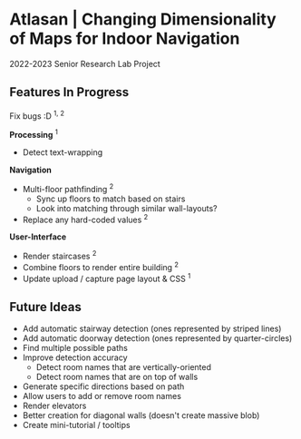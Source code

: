 # Atlasan | Changing Dimensionality of Maps for Indoor Navigation

2022-2023 Senior Research Lab Project

## Features In Progress

Fix bugs :D <sup>1, 2</sup>

**Processing** <sup>1</sup>
* Detect text-wrapping

**Navigation**
* Multi-floor pathfinding <sup>2</sup>
    * Sync up floors to match based on stairs
    * Look into matching through similar wall-layouts?
* Replace any hard-coded values <sup>2</sup>

**User-Interface**
* Render staircases <sup>2</sup>
* Combine floors to render entire building <sup>2</sup>
* Update upload / capture page layout & CSS <sup>1</sup>

## Future Ideas
* Add automatic stairway detection (ones represented by striped lines)
* Add automatic doorway detection (ones represented by quarter-circles)
* Find multiple possible paths
* Improve detection accuracy
    * Detect room names that are vertically-oriented
    * Detect room names that are on top of walls
* Generate specific directions based on path
* Allow users to add or remove room names
* Render elevators 
* Better creation for diagonal walls (doesn't create massive blob)
* Create mini-tutorial / tooltips